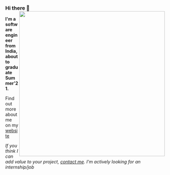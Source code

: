 ### Hi there 👋 <img align='right' src="https://github-readme-stats.vercel.app/api?username=kalbhor&count_private=true&show_icons=true&include_all_commits=true&hide_rank=true&hide_title=true&hide=contribs,prs" width=460>
<strong>I'm a software engineer from India, about to graduate Summer'21.</strong>

Find out more about me on my [website](http://kalbhor.xyz)

*If you think I can add value to your project, [contact me](mailto:lakshaykalbhor@gmail.com). I'm actively looking for an internship/job*

<!--
**kalbhor/kalbhor** is a ✨ _special_ ✨ repository because its `README.md` (this file) appears on your GitHub profile.

Here are some ideas to get you started:

- 🔭 I’m currently working on ...
- 🌱 I’m currently learning ...
- 👯 I’m looking to collaborate on ...
- 🤔 I’m looking for help with ...
- 💬 Ask me about ...
- 📫 How to reach me: ...
- 😄 Pronouns: ...
- ⚡ Fun fact: ...
-->
